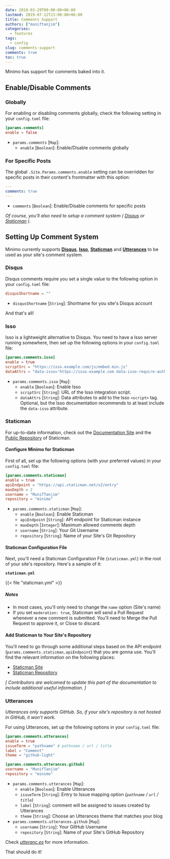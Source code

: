 ```yaml
---
date: 2018-03-29T09:00:00+06:00
lastmod: 2019-07-12T23:00:00+06:00
title: Comments Support
authors: ["muniftanjim"]
categories:
  - features
tags:
  - config
slug: comments-support
comments: true
toc: true
---
```

Minimo has support for comments baked into it.

## Enable/Disable Comments

### Globally

For enabling or disabling comments globally, check the following setting in your `config.toml` file:

```toml
[params.comments]
enable = false
```

- `params.comments` [`Map`]:
  - `enable` [`Boolean`]: Enable/Disable comments globally

### For Specific Posts

The global `.Site.Params.comments.enable` setting can be overridden for specific posts in their content's frontmatter with this option:

```yaml
---
comments: true
---
```

- `comments` [`Boolean`]: Enable/Disable comments for specific posts

_Of course, you'll also need to setup a comment system ( [Disqus](#disqus) or [Staticman](#staticman) )._

## Setting Up Comment System

Minimo currently supports **[Disqus](https://disqus.com/)**, **[Isso](https://posativ.org/isso/)**, **[Staticman](https://staticman.net/)** and **[Utterances](https://utteranc.es)** to be used as your site's comment system.

### Disqus

Disqus comments require you set a single value to the following option in your `config.toml` file:

```toml
disqusShortname = ""
```

- `disqusShortname` [`String`]: Shortname for you site's Disqus account

And that's all!

### Isso

Isso is a lightweight alternative to Disqus. You need to have a Isso server running somewhere, then set up the following options in your `config.toml` file:

```toml
[params.comments.isso]
enable = true
scriptSrc = "https://isso.example.com/js/embed.min.js"
dataAttrs = "data-isso='https://isso.example.com data-isso-require-author='true'"
```

- `params.comments.isso` [`Map`]:
  - `enable` [`Boolean`]: Enable Isso
  - `scriptSrc` [`String`]: URL of the Isso integration script.
  - `dataAttrs` [`String`]: Data attributes to add to the Isso `<script>` tag. Optional, but the Isso documentation recommends to at least include the `data-isso` attribute.

### Staticman

For up-to-date information, check out the [Documentation Site](https://staticman.net) and the [Public Repository](https://github.com/eduardoboucas/staticman) of Staticman.

#### Configure Minimo for Staticman

First of all, set up the following options (with your preferred values) in your `config.toml` file:

```toml
[params.comments.staticman]
enable = true
apiEndpoint = "https://api.staticman.net/v2/entry"
maxDepth = 2
username = "MunifTanjim"
repository = "minimo"
```

- `params.comments.staticman` [`Map`]:
  - `enable` [`Boolean`]: Enable Staticman
  - `apiEndpoint` [`String`]: API endpoint for Staticman instance
  - `maxDepth` [`Integer`]: Maximum allowed comments depth
  - `username` [`String`]: Your Git Username
  - `repository` [`String`]: Name of your Site's Git Repository

#### Staticman Configuration File

Next, you'll need a Staticman Configuration File (`staticman.yml`) in the root of your site's repository. Here's a sample of it:

**`staticman.yml`**

{{< file "staticman.yml" >}}

##### Notes

- In most cases, you'll only need to change the `name` option (Site's name)
- If you set `moderation: true`, Staticman will send a Pull Request whenever a new comment is submitted. You'll need to Merge the Pull Request to approve it, or Close to discard.

#### Add Staticman to Your Site's Repository

You'll need to go through some additional steps based on the API endpoint (`params.comments.staticman.apiEndpoint`) that you are gonna use. You'll find the relevant information on the following places:

- [Staticman Site](https://staticman.net)
- [Staticman Repository](https://github.com/eduardoboucas/staticman)

_[ Contributors are welcomed to update this part of the documentation to include additional useful information. ]_

### Utterances

_Utterances only supports GitHub. So, if your site's repository is not hosted in GitHub, it won't work._

For using Utterances, set up the following options in your `config.toml` file:

```toml
[params.comments.utterances]
enable = true
issueTerm = "pathname" # pathname / url / title
label = "Comment"
theme = "github-light"

[params.comments.utterances.github]
username = "MunifTanjim"
repository = "minimo"
```

- `params.comments.utterances` [`Map`]:
  - `enable` [`Boolean`]: Enable Utterances
  - `issueTerm` [`String`]: Entry to Issue mapping option _(`pathname` / `url` / `title`)_
  - `label` [`String`]: comment will be assigned to issues created by Utterances
  - `theme` [`String`]: Choose an Utterances theme that matches your blog
- `params.comments.utterances.github` [`Map`]:
  - `username` [`String`]: Your GitHub Username
  - `repository` [`String`]: Name of your Site's GitHub Repository

Check _[utteranc.es](https://utteranc.es)_ for more information.

That should do it!
